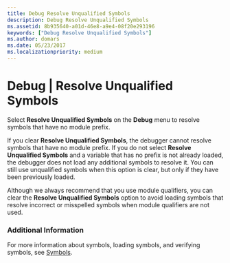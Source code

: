 ```yaml
---
title: Debug Resolve Unqualified Symbols
description: Debug Resolve Unqualified Symbols
ms.assetid: 8b935640-a01d-46e8-a9e4-08f20e293196
keywords: ["Debug Resolve Unqualified Symbols"]
ms.author: domars
ms.date: 05/23/2017
ms.localizationpriority: medium
---
```


# Debug | Resolve Unqualified Symbols


Select **Resolve Unqualified Symbols** on the **Debug** menu to resolve symbols that have no module prefix.

If you clear **Resolve Unqualified Symbols**, the debugger cannot resolve symbols that have no module prefix. If you do not select **Resolve Unqualified Symbols** and a variable that has no prefix is not already loaded, the debugger does not load any additional symbols to resolve it. You can still use unqualified symbols when this option is clear, but only if they have been previously loaded.

Although we always recommend that you use module qualifiers, you can clear the **Resolve Unqualified Symbols** option to avoid loading symbols that resolve incorrect or misspelled symbols when module qualifiers are not used.

### <span id="additional_information"></span><span id="ADDITIONAL_INFORMATION"></span>Additional Information

For more information about symbols, loading symbols, and verifying symbols, see [Symbols](symbols.md).

 

 





